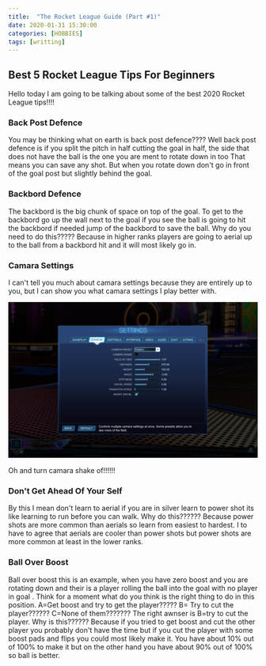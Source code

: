 ```yaml
---
title:  "The Rocket League Guide (Part #1)"
date: 2020-01-31 15:30:00
categories: [HOBBIES]
tags: [writting]
---
```


## Best 5 Rocket League Tips For Beginners
Hello today I am going to be talking about some of the best 2020 Rocket League tips!!!!

### Back Post Defence
You may be thinking what on earth is back post defence????
Well back post defence is if you split the pitch in half cutting the goal in half, the side that does not have the ball is the one you are ment to rotate down in too
That means you can save any shot.
But when you rotate down don't go in front of the goal post but slightly behind the goal.

### Backbord Defence
The backbord is the big chunk of space on top of the goal.
To get to the backbord go up the wall next to the goal if you see the ball is going to hit the backbord if needed jump of the backbord to save the ball.
Why do you need to do this?????
Because in higher ranks players are going to aerial up to the ball from a backbord hit and it will most likely go in.

### Camara Settings
I can't tell you much about camara settings because they are entirely up to you, but I can show you what camara settings I play better with.

![My camera settings](/assets/img/adrian-camera-settings.png)

Oh and turn camara shake of!!!!!!

### Don't Get Ahead Of Your Self
By this I mean don't learn to aerial if you are in silver learn to power shot its like learning to run before you can walk.
Why do this??????
Because power shots are more common than aerials so learn from easiest to hardest.
I to have to agree that aerials are cooler than power shots but power shots are more common at least in the lower ranks.

### Ball Over Boost
Ball over boost this is an example, when you have zero boost and you are rotating down and their is a player rolling the ball into the goal with no player in goal .
Think for a moment what do you think is the right thing to do in this position.
A=Get boost and try to get the player?????
B=  Try to cut the player?????? 
C=None of them???????
The right awnser is B=try to cut the player.
Why is this??????
Because if you tried to get boost and cut the other player you probably don't have the time but if you cut the player with some boost pads and flips you could most likely make it. 
You have about 10% out of 100% to make it but on the other hand you have about 90% out of 100% so ball is better.

